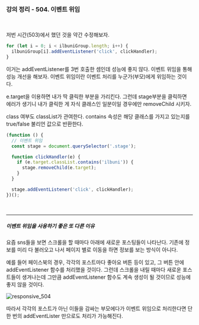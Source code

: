 ### 강의 정리 - 504. 이벤트 위임

<br />

저번 시간(503)에서 했던 것을 약간 수정해보자.

```javascript
for (let i = 0; i < ilbuniGroup.length; i++) {
  ilbuniGroup[i].addEventListener('click', clickHandler);
}
```

이거는 addEventListener를 3번 호출한 셈인데 성능에 좋지 않다. 이벤트 위임을 통해 성능 개선을 해보자. 이벤트 위임이란 이벤트 처리를 누군가(부모)에게 위임하는 것이다.

e.target을 이용하면 내가 딱 클릭한 부분을 가리킨다. 그런데 stage부분을 클릭하면 에러가 생기니 내가 클릭한 게 자식 클래스인 일분이일 경우에만 removeChild 시키자.

class 여부도 classList가 관여한다. contains 속성은 해당 클래스를 가지고 있는지를 true/false 불리언 값으로 반환한다.

```javascript
(function () {
  // 이벤트 위임
  const stage = document.querySelector('.stage');

  function clickHandler(e) {
    if (e.target.classList.contains('ilbuni')) {
      stage.removeChild(e.target);
    }
  }

  stage.addEventListener('click', clickHandler);
})();
```

<br />

---

##### 이벤트 위임을 사용하기 좋은 또 다른 이유

요즘 sns들을 보면 스크롤을 할 때마다 아래에 새로운 포스팅들이 나타난다. 기존에 정보를 미리 다 불러오고 나서 페이지 별로 이동을 하면 정보를 보는 방식이 아니다.

예를 들어 페이스북의 경우, 각각의 포스트마다 좋아요 버튼 등이 있고, 그 버튼 안에 addEventListener 함수를 처리했을 것이다. 그런데 스크롤을 내릴 때마다 새로운 포스트들이 생겨나는데 그만큼 addEventListener 함수도 계속 생성이 될 것이므로 성능에 좋지 않을 것이다.

![responsive_504](https://user-images.githubusercontent.com/75867748/102685117-81903e00-4221-11eb-88af-1ac233e390a6.png)

따라서 각각의 포스트가 아닌 이들을 감싸는 부모에다가 이벤트 위임으로 처리한다면 단 한 번의 addEventLister 만으로도 처리가 가능해진다.
